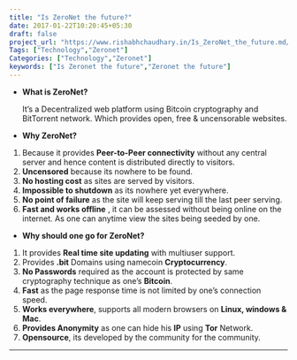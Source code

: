 ```yaml
---
title: "Is ZeroNet the future?"
date: 2017-01-22T10:20:45+05:30
draft: false
project_url: "https://www.rishabhchaudhary.in/Is_ZeroNet_the_future.md/"
Tags: ["Technology","Zeronet"]
Categories: ["Technology","Zeronet"]
keywords: ["Is Zeronet the future","Zeronet the future"]
---
```



* **What is ZeroNet?**

	It’s a Decentralized web platform using Bitcoin cryptography and BitTorrent network. Which provides open, free & uncensorable websites.


* **Why ZeroNet?**

1. Because it provides **Peer-to-Peer connectivity** without any central server and hence content is distributed directly to visitors.
2. **Uncensored** because its nowhere to be found.
3. **No hosting cost** as sites are served by visitors.
4. **Impossible to shutdown** as its nowhere yet everywhere.
5. **No point of failure** as the site will keep serving till the last peer serving.
6. **Fast and works offline** , it can be assessed without being online on the internet. As one can anytime view the sites being seeded by one.


* **Why should one go for ZeroNet?**

1. It provides **Real time site updating** with multiuser support.
2. Provides **.bit** Domains using namecoin **Cryptocurrency**.
3. **No Passwords** required as the account is protected by same cryptography technique as one’s **Bitcoin**.
4. **Fast** as the page response time is not limited by one’s connection speed.
5. **Works everywhere**, supports all modern browsers on **Linux, windows & Mac**.
6. **Provides Anonymity** as one can hide his **IP** using **Tor** Network.
7. **Opensource**, its developed by the community for the community.

___________________________________________